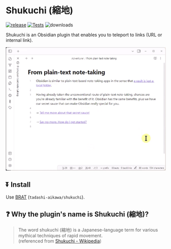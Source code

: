 # Shukuchi (縮地)

[![release](https://img.shields.io/github/release/tadashi-aikawa/shukuchi.svg)](https://github.com/tadashi-aikawa/shukuchi/releases/latest)
[![Tests](https://github.com/tadashi-aikawa/shukuchi/workflows/Tests/badge.svg)](https://github.com/tadashi-aikawa/shukuchi/actions)
![downloads](https://img.shields.io/github/downloads/tadashi-aikawa/shukuchi/total)

Shukuchi is an Obsidian plugin that enables you to teleport to links (URL or internal link).

![Demo](https://raw.githubusercontent.com/tadashi-aikawa/shukuchi/master/resources/demo.gif)

## ⏬ Install

Use [BRAT] (`tadashi-aikawa/shukuchi`).

## ❓ Why the plugin's name is Shukuchi (縮地)?

> The word shukuchi (縮地) is a Japanese-language term for various mythical techniques of rapid movement.  
> (referenced from [Shukuchi \- Wikipedia](https://en.wikipedia.org/wiki/Shukuchi))

[BRAT]: https://github.com/TfTHacker/obsidian42-brat
